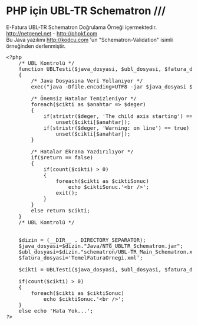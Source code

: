 PHP için UBL-TR Schematron ///
=====================
E-Fatura UBL-TR Schematron Doğrulama Örneği içermektedir. http://netgenel.net - http://phpkf.com<br />
Bu Java yazılımı http://kodcu.com 'un "Schematron-Validation" isimli örneğinden derlenmiştir.

<pre>
&lt;?php 
	/* UBL Kontrolü */
	function UBLTesti($java_dosyasi, $ubl_dosyasi, $fatura_dosyasi, $return=false)
	{
		/* Java Dosyasına Veri Yollanıyor */
		exec("java -Dfile.encoding=UTF8 -jar $java_dosyasi $ubl_dosyasi $fatura_dosyasi 2>&1", $cikti);

		/* Önemsiz Hatalar Temizleniyor */
		foreach($cikti as $anahtar => $deger)
		{
			if(stristr($deger, 'The child axis starting') == true)
				unset($cikti[$anahtar]);
			if(stristr($deger, 'Warning: on line') == true)
				unset($cikti[$anahtar]);
		}

		/* Hatalar Ekrana Yazdırılıyor */			
		if($return == false)
		{
			if(count($cikti) > 0)
			{
				foreach($cikti as $ciktiSonuc)
					echo $ciktiSonuc.'&lt;br /&gt;';
				exit();
			}
		}
		else return $cikti;
	}
	/* UBL Kontrolü */


	$dizin = (__DIR__ . DIRECTORY_SEPARATOR);
	$java_dosyasi=$dizin."Java/NTG_UBLTR_Schematron.jar";
	$ubl_dosyasi=$dizin."schematron/UBL-TR_Main_Schematron.xml";
	$fatura_dosyasi='TemelFaturaOrnegi.xml';

	$cikti = UBLTesti($java_dosyasi, $ubl_dosyasi, $fatura_dosyasi, true);

	if(count($cikti) > 0)
	{
		foreach($cikti as $ciktiSonuc)
			echo $ciktiSonuc.'&lt;br /&gt;';
	}
	else echo 'Hata Yok...';
?&gt;
</pre>

